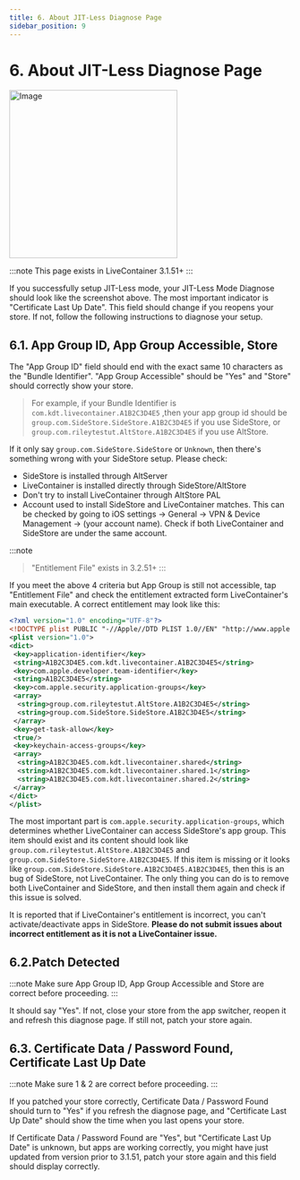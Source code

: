 ```yaml
---
title: 6. About JIT-Less Diagnose Page
sidebar_position: 9
---
```


# 6. About JIT-Less Diagnose Page

<img width="300" alt="Image" src="https://github.com/user-attachments/assets/03f6392d-1a2a-4e8b-b03a-e6e7568346d2" />

:::note
This page exists in LiveContainer 3.1.51+
:::

If you successfully setup JIT-Less mode, your JIT-Less Mode Diagnose should look like the screenshot above. The most important indicator is "Certificate Last Up Date". This field should change if you reopens your store. If not, follow the following instructions to diagnose your setup.

## 6.1. App Group ID, App Group Accessible, Store

The "App Group ID" field should end with the exact same 10 characters as the "Bundle Identifier". "App Group Accessible" should be "Yes" and "Store" should correctly show your store.

> For example, if your Bundle Identifier is `com.kdt.livecontainer.A1B2C3D4E5` ,then your app group id should be `group.com.SideStore.SideStore.A1B2C3D4E5` if you use SideStore, or `group.com.rileytestut.AltStore.A1B2C3D4E5` if you use AltStore.

If it only say `group.com.SideStore.SideStore` or `Unknown`, then there's something wrong with your SideStore setup. Please check:

- SideStore is installed through AltServer
- LiveContainer is installed directly through SideStore/AltStore
- Don't try to install LiveContainer through AltStore PAL
- Account used to install SideStore and LiveContainer matches. This can be checked by going to iOS settings -> General -> VPN & Device Management -> (your account name). Check if both LiveContainer and SideStore are under the same account.

:::note
> "Entitlement File" exists in 3.2.51+
:::

If you meet the above 4 criteria but App Group is still not accessible, tap "Entitlement File" and check the entitlement extracted form LiveContainer's main executable. A correct entitlement may look like this:

```xml
<?xml version="1.0" encoding="UTF-8"?>
<!DOCTYPE plist PUBLIC "-//Apple//DTD PLIST 1.0//EN" "http://www.apple.com/DTDs/PropertyList-1.0.dtd">
<plist version="1.0">
<dict>
 <key>application-identifier</key>
 <string>A1B2C3D4E5.com.kdt.livecontainer.A1B2C3D4E5</string>
 <key>com.apple.developer.team-identifier</key>
 <string>A1B2C3D4E5</string>
 <key>com.apple.security.application-groups</key>
 <array>
  <string>group.com.rileytestut.AltStore.A1B2C3D4E5</string>               <--- Important!
  <string>group.com.SideStore.SideStore.A1B2C3D4E5</string>               <--- Important!
 </array>
 <key>get-task-allow</key>
 <true/>
 <key>keychain-access-groups</key>
 <array>
  <string>A1B2C3D4E5.com.kdt.livecontainer.shared</string>
  <string>A1B2C3D4E5.com.kdt.livecontainer.shared.1</string>
  <string>A1B2C3D4E5.com.kdt.livecontainer.shared.2</string>
 </array>
</dict>
</plist>

```

The most important part is `com.apple.security.application-groups`, which determines whether LiveContainer can access SideStore's app group.
This item should exist and its content should look like `group.com.rileytestut.AltStore.A1B2C3D4E5` and `group.com.SideStore.SideStore.A1B2C3D4E5`. If this item is missing or it looks like `group.com.SideStore.SideStore.A1B2C3D4E5.A1B2C3D4E5`, then this is an bug of SideStore, not LiveContainer. The only thing you can do is to remove both LiveContainer and SideStore, and then install them again and check if this issue is solved.

It is reported that if LiveContainer's entitlement is incorrect, you can't activate/deactivate apps in SideStore. **Please do not submit issues about incorrect entitlement as it is not a LiveContainer issue.**

## 6.2.Patch Detected

:::note
Make sure App Group ID, App Group Accessible and Store are correct before proceeding.
:::

It should say "Yes". If not, close your store from the app switcher, reopen it and refresh this diagnose page.
If still not, patch your store again.

## 6.3. Certificate Data / Password Found, Certificate Last Up Date

:::note
Make sure 1 & 2 are correct before proceeding.
:::

If you patched your store correctly, Certificate Data / Password Found should turn to "Yes" if you refresh the diagnose page, and "Certificate Last Up Date" should show the time when you last opens your store.

If Certificate Data / Password Found are "Yes", but "Certificate Last Up Date" is unknown, but apps are working correctly, you might have just updated from version prior to 3.1.51, patch your store again and this field should display correctly.
